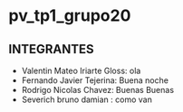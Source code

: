 # pv_tp1_grupo20

## INTEGRANTES

- Valentin Mateo Iriarte Gloss: ola
- Fernando Javier Tejerina: Buena noche
- Rodrigo Nicolas Chavez: Buenas Buenas
- Severich bruno damian : como van
